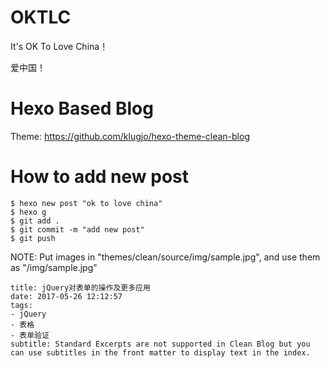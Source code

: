 # OKTLC

It's OK To Love China！

爱中国！

# Hexo Based Blog

Theme: https://github.com/klugjo/hexo-theme-clean-blog

# How to add new post

	$ hexo new post "ok to love china"
	$ hexo g
	$ git add .
	$ git commit -m "add new post"
	$ git push

NOTE: Put images in "themes/clean/source/img/sample.jpg", and use them as "/img/sample.jpg"

	title: jQuery对表单的操作及更多应用
	date: 2017-05-26 12:12:57
	tags:
	- jQuery
	- 表格
	- 表单验证
	subtitle: Standard Excerpts are not supported in Clean Blog but you can use subtitles in the front matter to display text in the index.


